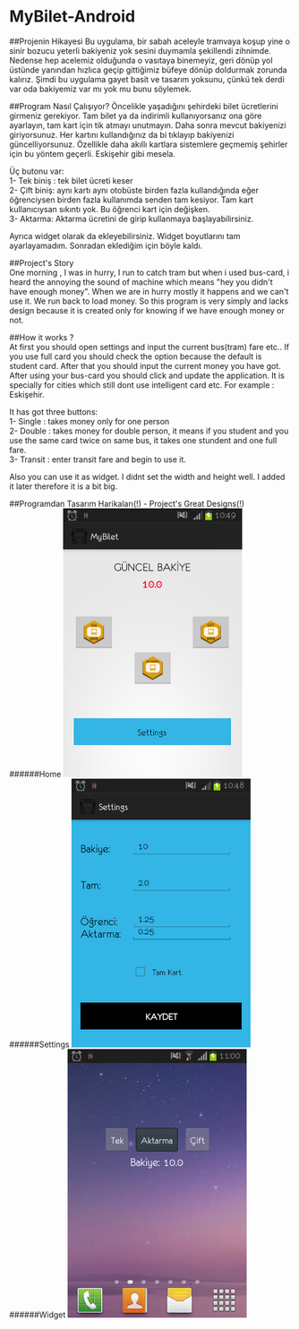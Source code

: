 # MyBilet-Android

##Projenin Hikayesi
Bu uygulama, bir sabah aceleyle tramvaya koşup yine o sinir bozucu yeterli bakiyeniz yok sesini duymamla şekillendi zihnimde. Nedense hep acelemiz olduğunda o vasıtaya binemeyiz, geri dönüp yol üstünde yanından hızlıca geçip gittiğimiz büfeye dönüp doldurmak zorunda kalırız. Şimdi bu uygulama gayet basit ve tasarım yoksunu, çünkü tek derdi var oda bakiyemiz var mı yok mu bunu söylemek. 

##Program Nasıl Çalışıyor?
Öncelikle yaşadığını şehirdeki bilet ücretlerini girmeniz gerekiyor. Tam bilet ya da indirimli kullanıyorsanız ona göre ayarlayın, tam kart için tik atmayı unutmayın. Daha sonra mevcut bakiyenizi giriyorsunuz. Her kartını kullandığınız da bi tıklayıp bakiyenizi güncelliyorsunuz. Özellikle daha akıllı kartlara sistemlere geçmemiş şehirler için bu yöntem geçerli. Eskişehir gibi mesela.

Üç butonu var:  
1- Tek biniş : tek bilet ücreti keser  
2- Çift biniş: aynı kartı aynı otobüste birden fazla kullandığında eğer öğrenciysen birden fazla kullanımda senden tam kesiyor. Tam kart kullanıcıysan sıkıntı yok. Bu öğrenci kart için değişken.  
3- Aktarma: Aktarma ücretini de girip kullanmaya başlayabilirsiniz.  

Ayrıca widget olarak da ekleyebilirsiniz. Widget boyutlarını tam ayarlayamadım. Sonradan eklediğim için böyle kaldı.

##Project's Story  
One morning , I was in hurry, I run to catch tram but when i used bus-card, i heard the annoying the sound of machine which means "hey you didn't have enough money". When we are in hurry mostly it happens and we can't use it. We run back to load money. So this program is very simply and lacks design because it is created only for knowing if we have enough money or not.

##How it works ?  
At first you should open settings and input the current bus(tram) fare etc.. If you use full card you should check the option because the default is student card. After that you should input the current money you have got. After using your bus-card you should click and update the application. It is specially for cities which still dont use intelligent card etc. For example : Eskişehir.

It has got three buttons:   
1- Single : takes money only for one person    
2- Double : takes money for double person, it means if you student and you use the same card twice on same bus, it takes one stundent and one full fare.  
3- Transit : enter transit fare and begin to use it.  

Also you can use it as widget. I didnt set the width and height well. I added it later therefore it is a bit big.

##Programdan Tasarım Harikaları(!) - Project's Great Designs(!)
######Home
![alt tag](https://github.com/teaddict/MyBilet-Android/blob/master/home.png)
######Settings
![alt tag](https://github.com/teaddict/MyBilet-Android/blob/master/settings.png)
######Widget
![alt tag](https://github.com/teaddict/MyBilet-Android/blob/master/widget.png)
